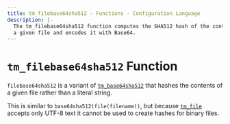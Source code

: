 ```yaml
---
title: tm_filebase64sha512 - Functions - Configuration Language
description: |-
  The tm_filebase64sha512 function computes the SHA512 hash of the contents of
  a given file and encodes it with Base64.
---
```


# `tm_filebase64sha512` Function

`filebase64sha512` is a variant of [`tm_base64sha512`](./tm_base64sha512.md)
that hashes the contents of a given file rather than a literal string.

This is similar to `base64sha512(file(filename))`, but
because [`tm_file`](./tm_file.md) accepts only UTF-8 text it cannot be used to
create hashes for binary files.
